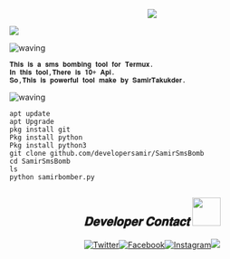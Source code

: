 <p align="center"><img src="https://img.shields.io/badge/THIS%20IS ⚡ SAMIR-BOMBER⚡-green?colorA=%23ff0000&colorB=%23017e40&style=flat-square">

  <a href="https://github.com/U7P4L-IN"><img src="https://readme-typing-svg.herokuapp.com/?lines=🔗%20By%20SamirTalukder;🌐%20Sms%20BombingTool%20Termux;👨‍💻%20Comfortable%20With%20YourPhone;📲%20There%is20+p%20Features;⚠️%20Use/This%20%20ForFun;🤝%201%2B%20Powrful%20Correct%20And%20Comfortable;🔰%20Samir%20Talukder%20Apurbo%20</>&font=Pacifico&center=true&width=650&height=120&color=58a6ff&vCenter=true&size=45%22"></a>
</p>

![waving](https://capsule-render.vercel.app/api?type=waving&height=220&text=𝐀𝐛𝐨𝐮𝐭+&fontAlign=80&fontAlignY=40&color=gradient)

```
𝐓𝐡𝐢𝐬 𝐢𝐬 𝐚 𝐬𝐦𝐬 𝐛𝐨𝐦𝐛𝐢𝐧𝐠 𝐭𝐨𝐨𝐥 𝐟𝐨𝐫 𝐓𝐞𝐫𝐦𝐮𝐱.
𝐈𝐧 𝐭𝐡𝐢𝐬 𝐭𝐨𝐨𝐥,𝐓𝐡𝐞𝐫𝐞 𝐢𝐬 𝟏𝟎+ 𝐀𝐩𝐢.
𝐒𝐨,𝐓𝐡𝐢𝐬 𝐢𝐬 𝐩𝐨𝐰𝐞𝐫𝐟𝐮𝐥 𝐭𝐨𝐨𝐥 𝐦𝐚𝐤𝐞 𝐛𝐲 𝐒𝐚𝐦𝐢𝐫𝐓𝐚𝐤𝐮𝐤𝐝𝐞𝐫. 
```
![waving](https://capsule-render.vercel.app/api?type=waving&height=220&text=𝐈𝐧𝐬𝐭𝐚𝐥𝐥+&fontAlign=80&fontAlignY=40&color=gradient)
```
apt update 
apt Upgrade
pkg install git 
Pkg install python
Pkg install python3
git clone github.com/developersamir/SamirSmsBomb
cd SamirSmsBomb
ls
python samirbomber.py

```

<h2 align="center"><i>𝐃𝐞𝐯𝐞𝐥𝐨𝐩𝐞𝐫 𝐂𝐨𝐧𝐭𝐚𝐜𝐭 <img src='https://raw.githubusercontent.com/rahulbanerjee26/githubProfileReadmeGenerator/main/gifs/handShake.gif' width="50px" height=50px> </i></h2>

<p align="center"><a href="https://twitter.com/samirtalukder1998"><img title="Twitter" src="https://img.shields.io/badge/Twitter-1E?style=for-the-badge&logo=twitter&logoColor=white"></a><a href="https://facebook.com/cybersamir"><img title="Facebook" src="https://img.shields.io/badge/facebook-%231877F2.svg?&style=for-the-badge&logo=facebook&logoColor=white"></a><a href="https://instagram.devoloper.samjr"><img title="Instagram" src="https://img.shields.io/badge/instagram-%23E4405F.svg?&style=for-the-badge&logo=instagram&logoColor=white"></a><a align="center"><a href="https://samirapurbo.blogspot.com" target="_blank"><img src="https://img.shields.io/badge/-PORTFOLIO-black?logo=dialogflow&style=for-the-badge">



